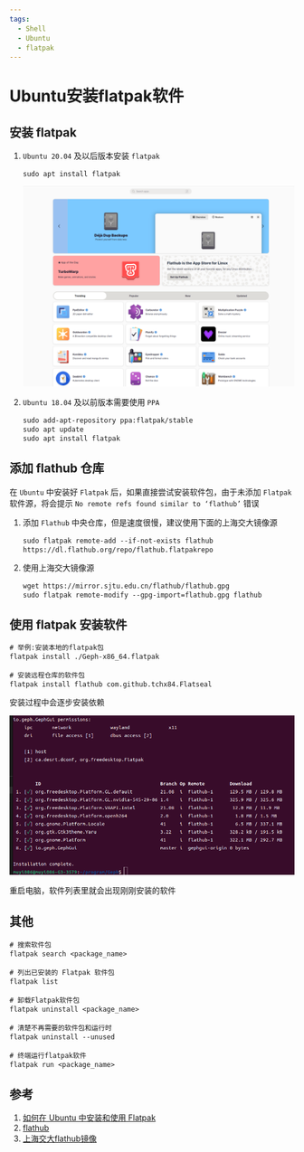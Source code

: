 ```yaml
---
tags:
  - Shell
  - Ubuntu
  - flatpak
---
```

# Ubuntu安装flatpak软件

## 安装 flatpak
1. `Ubuntu 20.04` 及以后版本安装 `flatpak`

    ```shell
    sudo apt install flatpak
    ```

    ![flathub](/Images/Shell/Ubuntu安装flatpak软件/flathub.jpg 'flathub')

1. `Ubuntu 18.04` 及以前版本需要使用 `PPA`

    ```shell
    sudo add-apt-repository ppa:flatpak/stable
    sudo apt update
    sudo apt install flatpak
    ```

## 添加 flathub 仓库
在 `Ubuntu` 中安装好 `Flatpak` 后，如果直接尝试安装软件包，由于未添加 `Flatpak` 软件源，将会提示 `No remote refs found similar to ‘flathub’` 错误

1. 添加 `Flathub` 中央仓库，但是速度很慢，建议使用下面的上海交大镜像源

    ```shell
    sudo flatpak remote-add --if-not-exists flathub https://dl.flathub.org/repo/flathub.flatpakrepo
    ```

1. 使用上海交大镜像源

    ```shell
    wget https://mirror.sjtu.edu.cn/flathub/flathub.gpg
    sudo flatpak remote-modify --gpg-import=flathub.gpg flathub
    ```

## 使用 flatpak 安装软件

```shell
# 举例:安装本地的flatpak包
flatpak install ./Geph-x86_64.flatpak

# 安装远程仓库的软件包
flatpak install flathub com.github.tchx84.Flatseal
```
安装过程中会逐步安装依赖

![flatpak_install](/Images/Shell/Ubuntu安装flatpak软件/flatpak_install.jpg 'flatpak_install')

重启电脑，软件列表里就会出现刚刚安装的软件

## 其他

```shell
# 搜索软件包
flatpak search <package_name>

# 列出已安装的 Flatpak 软件包
flatpak list

# 卸载Flatpak软件包
flatpak uninstall <package_name>

# 清楚不再需要的软件包和运行时
flatpak uninstall --unused

# 终端运行flatpak软件
flatpak run <package_name>
```

## 参考
1. [如何在 Ubuntu 中安装和使用 Flatpak](https://www.sysgeek.cn/ubuntu-flatpak/)
1. [flathub](https://flathub.org/)
1. [上海交大flathub镜像](https://mirror.sjtu.edu.cn/docs/flathub)